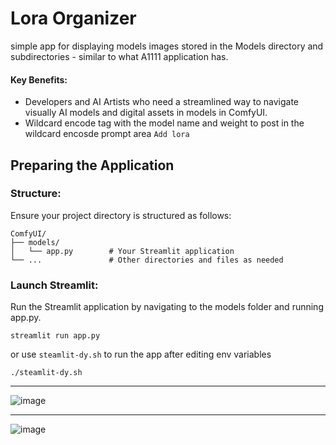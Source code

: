 # Lora Organizer
simple app for displaying models images stored in the Models directory and subdirectories - similar to what A1111 application has.

#### Key Benefits:

- Developers and AI Artists who need a streamlined way to navigate visually AI models and digital assets in models in ComfyUI.
- Wildcard encode tag with the model name and weight to post in the wildcard encosde prompt area `Add lora`


## Preparing the Application

### Structure:
Ensure your project directory is structured as follows:
```
ComfyUI/
├── models/
│   └── app.py        # Your Streamlit application
└── ...               # Other directories and files as needed
```

### Launch Streamlit:
Run the Streamlit application by navigating to the models folder and running app.py.
```
streamlit run app.py
```
or
use `steamlit-dy.sh` to run the app after editing env variables
```
./steamlit-dy.sh
```
---

![image](https://github.com/deepnode-ai/Models-organizer/assets/93272190/98e5986a-9177-449d-a05c-d4b6138a276f)

---

![image](https://github.com/deepnode-ai/Models-organizer/assets/93272190/49a3ea91-a6cc-4e9d-b61c-d05d29aa6bdd)




